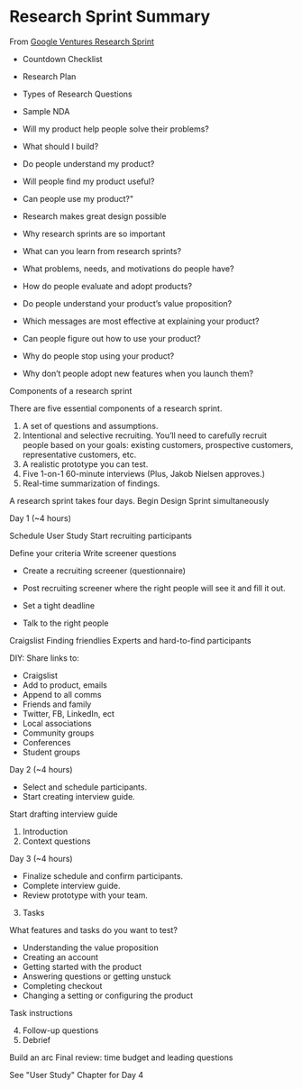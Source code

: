 # Research Sprint Summary

From [Google Ventures Research Sprint](http://www.gv.com/lib/the-gv-research-sprint-a-4-day-process-for-answering-important-startup-questions)

* Countdown Checklist
* Research Plan
* Types of Research Questions
* Sample NDA

* Will my product help people solve their problems? 
* What should I build?
* Do people understand my product? 
* Will people find my product useful? 
* Can people use my product?"
* Research makes great design possible
* Why research sprints are so important
* What can you learn from research sprints?
* What problems, needs, and motivations do people have?
* How do people evaluate and adopt products?
* Do people understand your product’s value proposition?
* Which messages are most effective at explaining your product?
* Can people figure out how to use your product?
* Why do people stop using your product?
* Why don’t people adopt new features when you launch them?

Components of a research sprint

There are five essential components of a research sprint.

1. A set of questions and assumptions. 
2. Intentional and selective recruiting. You’ll need to carefully recruit people based on your goals: existing customers, prospective customers, representative customers, etc. 
3. A realistic prototype you can test. 
4. Five 1-on-1 60-minute interviews (Plus, Jakob Nielsen approves.) 
5. Real-time summarization of findings. 

A research sprint takes four days.
Begin Design Sprint simultaneously

Day 1 (~4 hours)

Schedule User Study
Start recruiting participants

Define your criteria
Write screener questions

* Create a recruiting screener (questionnaire)
* Post recruiting screener where the right people will see it and fill it out.
 
* Set a tight deadline
* Talk to the right people

Craigslist
Finding friendlies
Experts and hard-to-find participants

DIY: Share links to:
* Craigslist
* Add to product, emails
* Append to all comms
* Friends and family
* Twitter, FB, LinkedIn, ect
* Local associations
* Community groups
* Conferences
* Student groups

Day 2 (~4 hours)

* Select and schedule participants.
* Start creating interview guide.

Start drafting interview guide

1. Introduction
2. Context questions

Day 3 (~4 hours)

* Finalize schedule and confirm participants.
* Complete interview guide.
* Review prototype with your team.

3. Tasks

What features and tasks do you want to test?

* Understanding the value proposition
* Creating an account
* Getting started with the product
* Answering questions or getting unstuck
* Completing checkout
* Changing a setting or configuring the product

Task instructions

4. Follow-up questions
5. Debrief

Build an arc
Final review: time budget and leading questions

See "User Study" Chapter for Day 4





